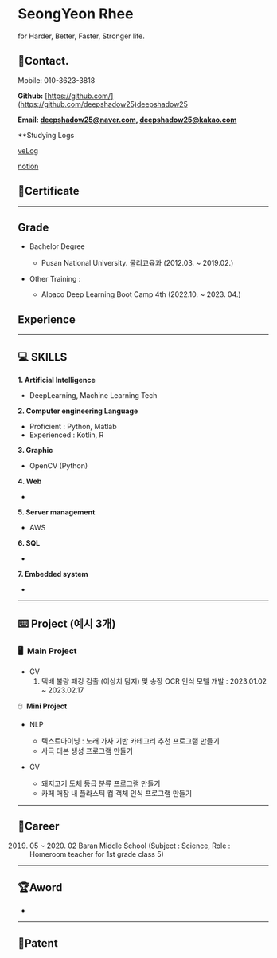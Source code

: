 # SeongYeon Rhee

for Harder, Better, Faster, Stronger life.


## 📱Contact.

Mobile: 010-3623-3818

**Github:** [https://github.com/](https://github.com/deepshadow25)deepshadow25

**Email: deepshadow25@naver.com, deepshadow25@kakao.com**

**Studying Logs

[veLog](https://velog.io/@deepshadow)

[notion](https://iris-kilometer-1d6.notion.site/SeongYeon-Rhee-f6b0ab8024674ce09852b10a6bd14ba7)

## 📜C**ertificate**

---

## **Grade**

- Bachelor Degree 
  - Pusan National University. 물리교육과 (2012.03. ~ 2019.02.)

- Other Training :
  - Alpaco Deep Learning Boot Camp 4th (2022.10. ~ 2023. 04.)

## **Experience**

---


## 💻 SKILLS

**1. Artificial Intelligence**

- DeepLearning, Machine Learning Tech

**2. Computer engineering Language** 

- Proficient : Python, Matlab
- Experienced : Kotlin, R

**3. Graphic**

- OpenCV (Python)

**4. Web**

- 

**5. Server management**

- AWS

**6. SQL**

- 

**7. Embedded system**

- 

---

## ⌨️ **Project (예시 3개)**

### 🖥️  **Main Project**

- CV
  1. 택배 불량 패킹 검출 (이상치 탐지) 및 송장 OCR 인식 모델 개발 : 2023.01.02 ~ 2023.02.17

🖱️  **Mini Project**

- NLP
  - 텍스트마이닝 : 노래 가사 기반 카테고리 추천 프로그램 만들기
  - 사극 대본 생성 프로그램 만들기

- CV
  - 돼지고기 도체 등급 분류 프로그램 만들기
  - 카페 매장 내 플라스틱 컵 객체 인식 프로그램 만들기


---



## 🏢Career

2019. 05 ~ 2020. 02 Baran Middle School (Subject : Science, Role : Homeroom teacher for 1st grade class 5)


---

## 🏆Aword

- 

---

## 🔖Patent

<!--
**deepshadow25/deepshadow25** is a ✨ _special_ ✨ repository because its `README.md` (this file) appears on your GitHub profile.

Here are some ideas to get you started:

- 🔭 I’m currently working on ...
- 🌱 I’m currently learning ...
- 👯 I’m looking to collaborate on ...
- 🤔 I’m looking for help with ...
- 💬 Ask me about ...
- 📫 How to reach me: ...
- 😄 Pronouns: ...
- ⚡ Fun fact: ...
-->
